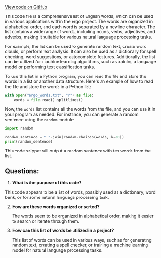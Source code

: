 [View code on GitHub](https://github.com/ergoplatform/ergo/ergo-wallet/src/main/resources/wordlist/english.txt)

This code file is a comprehensive list of English words, which can be used in various applications within the ergo project. The words are organized in alphabetical order, and each word is separated by a newline character. The list contains a wide range of words, including nouns, verbs, adjectives, and adverbs, making it suitable for various natural language processing tasks.

For example, the list can be used to generate random text, create word clouds, or perform text analysis. It can also be used as a dictionary for spell checking, word suggestions, or autocomplete features. Additionally, the list can be utilized for machine learning algorithms, such as training a language model or performing text classification tasks.

To use this list in a Python program, you can read the file and store the words in a list or another data structure. Here's an example of how to read the file and store the words in a Python list:

```python
with open("ergo_words.txt", "r") as file:
    words = file.read().splitlines()
```

Now, the `words` list contains all the words from the file, and you can use it in your program as needed. For instance, you can generate a random sentence using the `random` module:

```python
import random

random_sentence = " ".join(random.choices(words, k=10))
print(random_sentence)
```

This code snippet will output a random sentence with ten words from the list.
## Questions: 
 1. **What is the purpose of this code?**

   This code appears to be a list of words, possibly used as a dictionary, word bank, or for some natural language processing task.

2. **How are these words organized or sorted?**

   The words seem to be organized in alphabetical order, making it easier to search or iterate through them.

3. **How can this list of words be utilized in a project?**

   This list of words can be used in various ways, such as for generating random text, creating a spell checker, or training a machine learning model for natural language processing tasks.